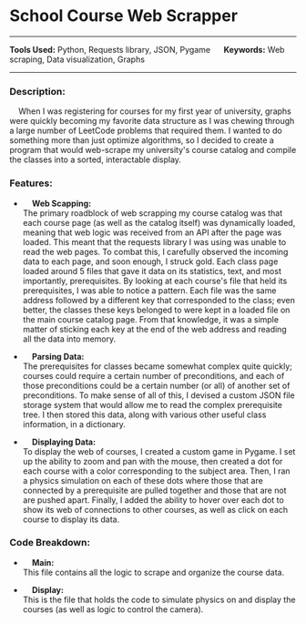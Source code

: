 
# School Course Web Scrapper

---

**Tools Used:** Python, Requests library, JSON, Pygame &nbsp;&nbsp;&nbsp;&nbsp; **Keywords:** Web scraping, Data visualization, Graphs

---

### Description:
&nbsp;&nbsp;&nbsp;&nbsp;When I was registering for courses for my first year of university, graphs were quickly becoming my favorite data structure as I was chewing through a large number of LeetCode problems that required them. I wanted to do something more than just optimize algorithms, so I decided to create a program that would web-scrape my university's course catalog and compile the classes into a sorted, interactable display.


### Features:
- &nbsp;&nbsp;&nbsp;&nbsp;**Web Scapping:**  
The primary roadblock of web scrapping my course catalog was that each course page (as well as the catalog itself) was dynamically loaded, meaning that web logic was received from an API after the page was loaded. This meant that the requests library I was using was unable to read the web pages. To combat this, I carefully observed the incoming data to each page, and soon enough, I struck gold. Each class page loaded around 5 files that gave it data on its statistics, text, and most importantly, prerequisites. By looking at each course's file that held its prerequisites, I was able to notice a pattern. Each file was the same address followed by a different key that corresponded to the class; even better, the classes these keys belonged to were kept in a loaded file on the main course catalog page. From that knowledge, it was a simple matter of sticking each key at the end of the web address and reading all the data into memory.

- &nbsp;&nbsp;&nbsp;&nbsp;**Parsing Data:**  
The prerequisites for classes became somewhat complex quite quickly; courses could require a certain number of preconditions, and each of those preconditions could be a certain number (or all) of another set of preconditions. To make sense of all of this, I devised a custom JSON file storage system that would allow me to read the complex prerequisite tree. I then stored this data, along with various other useful class information, in a dictionary.

- &nbsp;&nbsp;&nbsp;&nbsp;**Displaying Data:**  
To display the web of courses, I created a custom game in Pygame. I set up the ability to zoom and pan with the mouse, then created a dot for each course with a color corresponding to the subject area. Then, I ran a physics simulation on each of these dots where those that are connected by a prerequisite are pulled together and those that are not are pushed apart. Finally, I added the ability to hover over each dot to show its web of connections to other courses, as well as click on each course to display its data.

### Code Breakdown:
- &nbsp;&nbsp;&nbsp;&nbsp;**Main:**  
This file contains all the logic to scrape and organize the course data.

- &nbsp;&nbsp;&nbsp;&nbsp;**Display:**  
This is the file that holds the code to simulate physics on and display the courses (as well as logic to control the camera).
